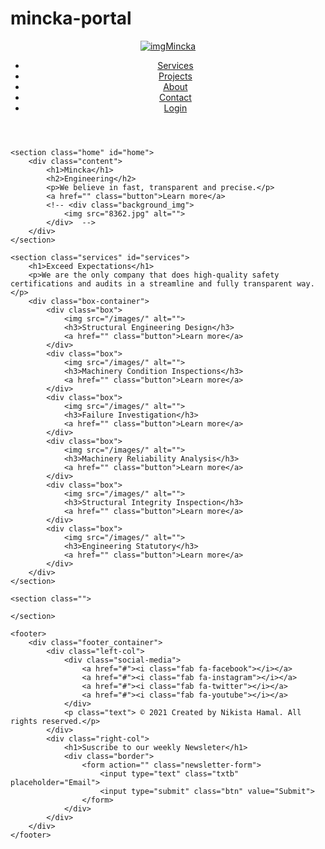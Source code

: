 # mincka-portal
<!DOCTYPE html>
<html lang="en">
<head>
    <meta charset="UTF-8">
    <meta http-equiv="X-UA-Compatible" content="IE=edge">
    <meta name="viewport" content="width=device-width, initial-scale=1.0">
    <title>Mincka</title>
    <link rel="stylesheet" href="styles.css">
    <link href='https://fonts.googleapis.com/css?family=Poppins' rel='stylesheet'>
    <script defer src="/dist/script.js"></script>
</head>
<body>
    <header class="header">
        <nav class="navbar">
            <div class="navbar_container">
                <a href="" id="logo"><img src="images/logo.png" alt="img">Mincka</a>
                <div class="navbar_toggle" id="mobile-menu">
                    <span class="bar"></span>
                    <span class="bar"></span>
                    <span class="bar"></span>
                </div>
                <ul class="navbar_menu">
                    <li class="navbar_item"><a href="" class="navbar_link">Services</a></li>
                    <li class="navbar_item"><a href="" class="navbar_link">Projects</a></li>
                    <li class="navbar_item"><a href="" class="navbar_link">About</a></li>
                    <li class="navbar_btn"><a href="" class="button">Contact</a></li>
                    <li class="navbar_btn"><a href="" class="button">Login</a></li>
                </ul>
            </div>
        </nav>      
    </header>

    <section class="home" id="home">
        <div class="content">
            <h1>Mincka</h1>
            <h2>Engineering</h2>
            <p>We believe in fast, transparent and precise.</p>
            <a href="" class="button">Learn more</a>
            <!-- <div class="background_img">
                <img src="8362.jpg" alt="">
            </div>  -->
        </div>
    </section>

    <section class="services" id="services">
        <h1>Exceed Expectations</h1>
        <p>We are the only company that does high-quality safety certifications and audits in a streamline and fully transparent way.</p>
        <div class="box-container">
            <div class="box">
                <img src="/images/" alt="">
                <h3>Structural Engineering Design</h3>
                <a href="" class="button">Learn more</a>
            </div>
            <div class="box">
                <img src="/images/" alt="">
                <h3>Machinery Condition Inspections</h3>
                <a href="" class="button">Learn more</a>
            </div>
            <div class="box">
                <img src="/images/" alt="">
                <h3>Failure Investigation</h3>
                <a href="" class="button">Learn more</a>
            </div>
            <div class="box">
                <img src="/images/" alt="">
                <h3>Machinery Reliability Analysis</h3>
                <a href="" class="button">Learn more</a>
            </div>
            <div class="box">
                <img src="/images/" alt="">
                <h3>Structural Integrity Inspection</h3>
                <a href="" class="button">Learn more</a>
            </div>
            <div class="box">
                <img src="/images/" alt="">
                <h3>Engineering Statutory</h3>
                <a href="" class="button">Learn more</a>
            </div>
        </div>
    </section>

    <section class="">

    </section>

    <footer>
        <div class="footer_container">           
            <div class="left-col">
                <div class="social-media">
                    <a href="#"><i class="fab fa-facebook"></i></a>
                    <a href="#"><i class="fab fa-instagram"></i></a>
                    <a href="#"><i class="fab fa-twitter"></i></a>
                    <a href="#"><i class="fab fa-youtube"></i></a>
                </div>
                <p class="text"> © 2021 Created by Nikista Hamal. All rights reserved.</p>
            </div>
            <div class="right-col">
                <h1>Suscribe to our weekly Newsleter</h1>
                <div class="border">
                    <form action="" class="newsletter-form">
                        <input type="text" class="txtb" placeholder="Email">
                        <input type="submit" class="btn" value="Submit">
                    </form>
                </div>
            </div>
        </div>
    </footer>



</body>
</html>
